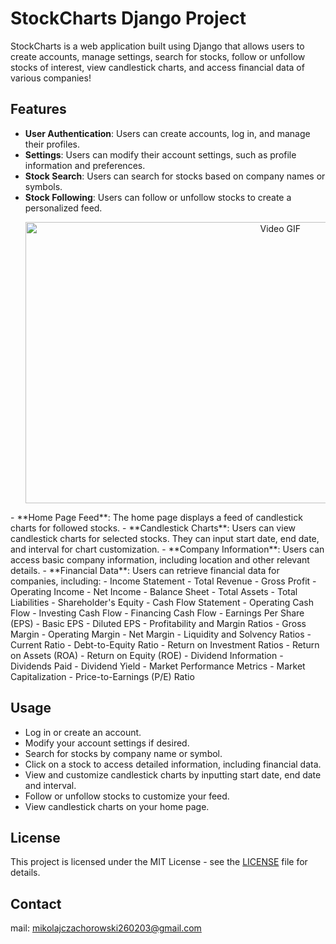 # StockCharts Django Project

StockCharts is a web application built using Django that allows users to create accounts, manage settings, search for stocks, follow or unfollow stocks of interest, view candlestick charts, and access financial data of various companies!

## Features

- **User Authentication**: Users can create accounts, log in, and manage their profiles.
- **Settings**: Users can modify their account settings, such as profile information and preferences.
- **Stock Search**: Users can search for stocks based on company names or symbols.
- **Stock Following**: Users can follow or unfollow stocks to create a personalized feed.
  <p align="center">
  <img src="GUI/followvid.gif" alt="Video GIF" width="800" height="450">
</p>
- **Home Page Feed**: The home page displays a feed of candlestick charts for followed stocks.
- **Candlestick Charts**: Users can view candlestick charts for selected stocks. They can input start date, end date, and interval for chart customization.
- **Company Information**: Users can access basic company information, including location and other relevant details.
- **Financial Data**: Users can retrieve financial data for companies, including:
  - Income Statement
    - Total Revenue
    - Gross Profit
    - Operating Income
    - Net Income
  - Balance Sheet
    - Total Assets
    - Total Liabilities
    - Shareholder's Equity
  - Cash Flow Statement
    - Operating Cash Flow
    - Investing Cash Flow
    - Financing Cash Flow
  - Earnings Per Share (EPS)
    - Basic EPS
    - Diluted EPS
  - Profitability and Margin Ratios
    - Gross Margin
    - Operating Margin
    - Net Margin
  - Liquidity and Solvency Ratios
    - Current Ratio
    - Debt-to-Equity Ratio
  - Return on Investment Ratios
    - Return on Assets (ROA)
    - Return on Equity (ROE)
  - Dividend Information
    - Dividends Paid
    - Dividend Yield
  - Market Performance Metrics
    - Market Capitalization
    - Price-to-Earnings (P/E) Ratio

## Usage
- Log in or create an account.
- Modify your account settings if desired.
- Search for stocks by company name or symbol.
- Click on a stock to access detailed information, including financial data.
- View and customize candlestick charts by inputting start date, end date and interval.
- Follow or unfollow stocks to customize your feed.
- View candlestick charts on your home page.


## License
This project is licensed under the MIT License - see the [LICENSE](LICENSE.txt) file for details.

## Contact
mail: mikolajczachorowski260203@gmail.com
